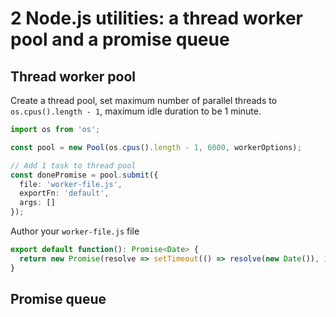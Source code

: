 # 2 Node.js utilities: a thread worker pool and a promise queue

## Thread worker pool
Create a thread pool, set maximum number of parallel threads to `os.cpus().length - 1`, maximum idle duration to be 1 minute.
```ts
import os from 'os';

const pool = new Pool(os.cpus().length - 1, 6000, workerOptions);

// Add 1 task to thread pool
const donePromise = pool.submit({
  file: 'worker-file.js',
  exportFn: 'default',
  args: []
});

```
Author your `worker-file.js` file
```ts
export default function(): Promise<Date> {
  return new Promise(resolve => setTimeout(() => resolve(new Date()), 1000));
}

```


## Promise queue
